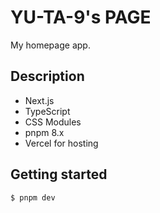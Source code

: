 # YU-TA-9's PAGE

My homepage app.

## Description

- Next.js
- TypeScript
- CSS Modules
- pnpm 8.x
- Vercel for hosting

## Getting started

```shell
$ pnpm dev
```

